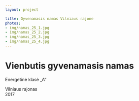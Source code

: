 ```yaml
---
layout: project

title: Gyvenamasis namas Vilniaus rajone
photos:
- img/namas_25_1.jpg
- img/namas_25_2.jpg
- img/namas_25_3.jpg
- img/namas_25_4.jpg
---
```

<h1>Vienbutis gyvenamasis namas</h1>
<p>Energetinė klasė „A“</p>
<p>Vilniaus rajonas<br/>2017</p>